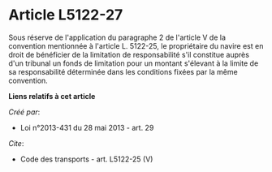 # Article L5122-27

Sous réserve de l'application du paragraphe 2 de l'article V de la convention mentionnée à l'article L. 5122-25, le
propriétaire du navire est en droit de bénéficier de la limitation de responsabilité s'il constitue auprès d'un tribunal un
fonds de limitation pour un montant s'élevant à la limite de sa responsabilité déterminée dans les conditions fixées par la
même convention.

**Liens relatifs à cet article**

_Créé par_:

  - Loi n°2013-431 du 28 mai 2013 - art. 29

_Cite_:

  - Code des transports - art. L5122-25 (V)
